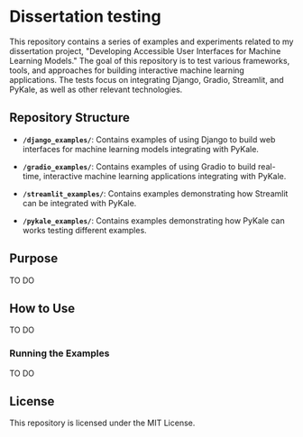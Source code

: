 # Dissertation testing
This repository contains a series of examples and experiments related to my dissertation project, "Developing Accessible User Interfaces for Machine Learning Models." The goal of this repository is to test various frameworks, tools, and approaches for building interactive machine learning applications. The tests focus on integrating Django, Gradio, Streamlit, and PyKale, as well as other relevant technologies.

## Repository Structure
- **`/django_examples/`**: Contains examples of using Django to build web interfaces for machine learning models integrating with PyKale.

- **`/gradio_examples/`**: Contains examples of using Gradio to build real-time, interactive machine learning applications integrating with PyKale.

- **`/streamlit_examples/`**: Contains examples demonstrating how Streamlit can be integrated with PyKale.

- **`/pykale_examples/`**: Contains examples demonstrating how PyKale can works testing different examples.

## Purpose
TO DO


## How to Use
TO DO


### Running the Examples
TO DO


## License
This repository is licensed under the MIT License.
